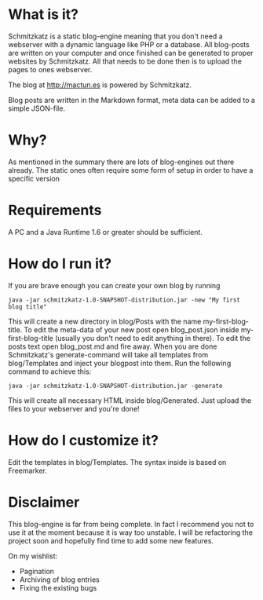 # What is it?

Schmitzkatz is a static blog-engine meaning that you don't need a webserver with a dynamic language like PHP or a database. All blog-posts are written on your computer and once finished can be generated to proper websites by Schmitzkatz. All that needs to be done then is to upload the pages to ones webserver.

The blog at http://mactun.es is powered by Schmitzkatz.

Blog posts are written in the Markdown format, meta data can be added to a simple JSON-file.


# Why?

As mentioned in the summary there are lots of blog-engines out there already. The static ones often require some form of setup in order to have a specific version 


# Requirements

A PC and a Java Runtime 1.6 or greater should be sufficient.


# How do I run it?

If you are brave enough you can create your own blog by running

	java -jar schmitzkatz-1.0-SNAPSHOT-distribution.jar -new "My first blog title"

This will create a new directory in blog/Posts with the name my-first-blog-title. To edit the meta-data of your new post open blog_post.json inside my-first-blog-title (usually you don't need to edit anything in there). To edit the posts text open blog_post.md and fire away. When you are done Schmitzkatz's generate-command will take all templates from blog/Templates and inject your blogpost into them. Run the following command to achieve this:

	java -jar schmitzkatz-1.0-SNAPSHOT-distribution.jar -generate

This will create all necessary HTML inside blog/Generated. Just upload the files to your webserver and you're done!

# How do I customize it?

Edit the templates in blog/Templates. The syntax inside is based on Freemarker.

# Disclaimer

This blog-engine is far from being complete. In fact I recommend you not to use it at the moment because it is way too unstable. I will be refactoring the project soon and hopefully find time to add some new features.

On my wishlist:

* Pagination
* Archiving of blog entries
* Fixing the existing bugs
